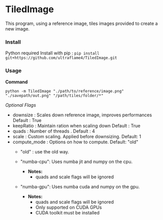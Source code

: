# TiledImage

This program, using a reference image, tiles images provided to create a new image.

### Install
Python required
Install with pip : `pip install git+https://github.com/ultraflame4/TiledImage.git`

### Usage
**Command**

`python -m TiledImage "./path/to/reference/image.png" "./savepath/out.png" "/path/tiles/folder/*" `

*Optional Flags*
- downsize : Scales down reference image, improves performances Default : True
- keepRatio : Maintain ration when scaling down Default : True
- quads : Number of threads . Default : 4
- scale : Custom scaling. Applied before downsizing. Default: 1
- compute_mode : Options on how to compute. Default: "old"
  - "old" : use the old way.
  - "numba-cpu": Uses numba jit and numpy on the cpu.
    - **Notes:**
      - quads and scale flags will be ignored
      
  - "numba-gpu": Uses numba cuda and numpy on the gpu.
    - **Notes:**
      - quads and scale flags will be ignored
      - Only supported on CUDA GPUs
      - CUDA toolkit must be installed
